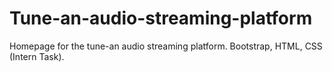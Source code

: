 # Tune-an-audio-streaming-platform
Homepage for the tune-an audio streaming platform. Bootstrap, HTML, CSS (Intern Task).
